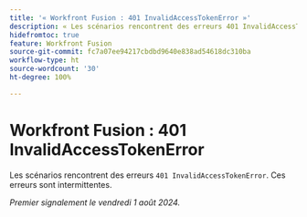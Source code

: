 ```yaml
---
title: '« Workfront Fusion : 401 InvalidAccessTokenError »'
description: « Les scénarios rencontrent des erreurs 401 InvalidAccessTokenError. Ces erreurs sont intermittentes. »
hidefromtoc: true
feature: Workfront Fusion
source-git-commit: fc7a07ee94217cbdbd9640e838ad54618dc310ba
workflow-type: ht
source-wordcount: '30'
ht-degree: 100%

---
```



# Workfront Fusion : 401 InvalidAccessTokenError

Les scénarios rencontrent des erreurs `401 InvalidAccessTokenError`. Ces erreurs sont intermittentes.

_Premier signalement le vendredi 1 août 2024._
